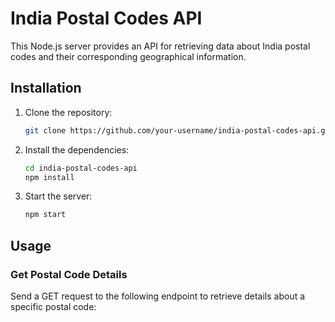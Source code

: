 # India Postal Codes API

This Node.js server provides an API for retrieving data about India postal codes and their corresponding geographical information.

## Installation

1. Clone the repository:

    ```bash
    git clone https://github.com/your-username/india-postal-codes-api.git
    ```

2. Install the dependencies:

    ```bash
    cd india-postal-codes-api
    npm install
    ```

3. Start the server:

    ```bash
    npm start
    ```

## Usage

### Get Postal Code Details

Send a GET request to the following endpoint to retrieve details about a specific postal code:
